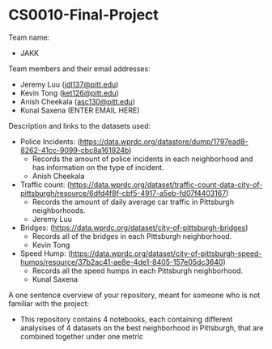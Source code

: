 # CS0010-Final-Project

Team name: 
- JAKK

Team members and their email addresses: 
- Jeremy Luu (jdl137@pitt.edu)
- Kevin Tong (ket126@pitt.edu)
- Anish Cheekala (asc130@pitt.edu) 
- Kunal Saxena (ENTER EMAIL HERE)

Description and links to the datasets used: 
- Police Incidents: (https://data.wprdc.org/datastore/dump/1797ead8-8262-41cc-9099-cbc8a161924b) 
  - Records the amount of police incidents in each neighborhood and has information on the type of incident.
  - Anish Cheekala
- Traffic count: (https://data.wprdc.org/dataset/traffic-count-data-city-of-pittsburgh/resource/6dfd4f8f-cbf5-4917-a5eb-fd07f4403167) 
  - Records the amount of daily average car traffic in Pittsburgh neighborhoods.
  - Jeremy Luu
- Bridges: (https://data.wprdc.org/dataset/city-of-pittsburgh-bridges) 
  - Records all of the bridges in each Pittsburgh neighborhood.
  - Kevin Tong
- Speed Hump: (https://data.wprdc.org/dataset/city-of-pittsburgh-speed-humps/resource/37b2ac41-ae8e-4de1-8405-157e05dc3640) 
  - Records all the speed humps in each Pittsburgh neighborhood.
  - Kunal Saxena

A one sentence overview of your repository, meant for someone who is not familiar with the project: 
- This repository contains 4 notebooks, each containing different analysises of 4 datasets on the best neighborhood in Pittsburgh, that are combined together under one metric
